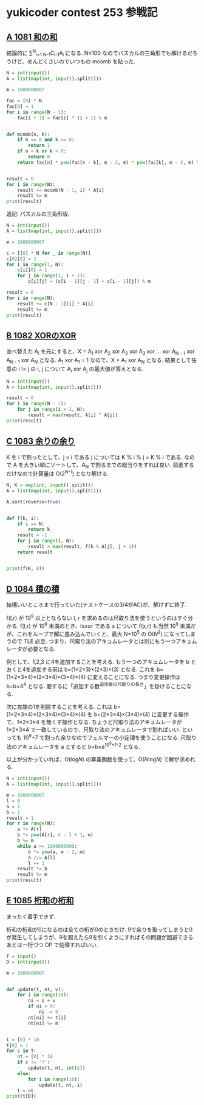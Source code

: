 # yukicoder contest 253 参戦記

## [A 1081 和の和](https://yukicoder.me/problems/no/1081)

結論的に &sum;<sup>N</sup><sub>i=1</sub> <sub>N-1</sub>C<sub>i-1</sub>A<sub>i</sub> になる. N≤100 なのでパスカルの三角形でも解けるだろうけど、めんどくさいのでいつもの mcomb を貼った.

```python
N = int(input())
A = list(map(int, input().split()))

m = 1000000007

fac = [0] * N
fac[0] = 1
for i in range(N - 1):
    fac[i + 1] = fac[i] * (i + 1) % m


def mcomb(n, k):
    if n == 0 and k == 0:
        return 1
    if n < k or k < 0:
        return 0
    return fac[n] * pow(fac[n - k], m - 2, m) * pow(fac[k], m - 2, m) % m


result = 0
for i in range(N):
    result += mcomb(N - 1, i) * A[i]
    result %= m
print(result)
```

追記: パスカルの三角形版.

```python
N = int(input())
A = list(map(int, input().split()))

m = 1000000007

c = [[0] * N for _ in range(N)]
c[0][0] = 1
for i in range(1, N):
    c[i][0] = 1
    for j in range(1, i + 1):
        c[i][j] = (c[i - 1][j - 1] + c[i - 1][j]) % m

result = 0
for i in range(N):
    result += c[N - 1][i] * A[i]
    result %= m
print(result)
```

## [B 1082 XORのXOR](https://yukicoder.me/problems/no/1082)

並べ替えた A<sub>i</sub> を元にすると、X = A<sub>1</sub> xor A<sub>2</sub> xor A<sub>2</sub> xor A<sub>3</sub> xor ... xor A<sub>N - 1</sub> xor A<sub>N - 1</sub> xor A<sub>N</sub> となる. A<sub>1</sub> xor A<sub>1</sub> = 1 なので、X = A<sub>1</sub> xor A<sub>N</sub> となる. 結果として任意の i != j の i, j について A<sub>i</sub> xor A<sub>j</sub> の最大値が答えとなる.

```python
N = int(input())
A = list(map(int, input().split()))

result = 0
for i in range(N - 1):
    for j in range(i + 1, N):
        result = max(result, A[i] ^ A[j])
print(result)
```

## [C 1083 余りの余り](https://yukicoder.me/problems/no/1083)

K を i で割ったとして、j > i である j については K % i % j = K % i である. なので A を大きい順にソートして、A<sub>N</sub> で割るまでの総当りをすれば良い. 前進するだけなので計算量は O(2<sup>*N-1*</sup>) となり解ける.

```python
N, K = map(int, input().split())
A = list(map(int, input().split()))

A.sort(reverse=True)


def f(k, i):
    if i == N:
        return k
    result = -1
    for j in range(i, N):
        result = max(result, f(k % A[j], j + 1))
    return result


print(f(K, 0))
```

## [D 1084 積の積](https://yukicoder.me/problems/no/1084)

結構いいところまで行っていた(テストケースの3/4がAC)が、解けずに終了.

f(l,r) が 10<sup>9</sup> 以上とならない l, r を求めるのは尺取り法を使うというのはすぐ分かる. f(l,r) が 10<sup>9</sup> 未満のとき、l≤x≤r である x について f(x,r) も当然 10<sup>9</sup> 未満だが、これをループで解に畳み込んでいくと、最大 N=10<sup>5</sup> の O(*N*<sup>2</sup>) になってしまうので TLE 必至. つまり、尺取り法のアキュムレータとは別にもう一つアキュムレータが必要となる.

例として、1,2,3 に4を追加することを考える. もう一つのアキュムレータを b とおくと4を追加する前は b=(1×2×3)×(2×3)×(3) となる. これを b=(1×2×3×4)×(2×3×4)×(3×4)×(4) に変えることになる. つまり変更操作は b=b×4<sup>4</sup> となる. 要するに「追加する数<sup>追加後の尺取りの長さ</sup>」を掛けることになる.

次に左端の1を削除することを考える. これは b=(1×2×3×4)×(2×3×4)×(3×4)×(4) を b=(2×3×4)×(3×4)×(4) に変更する操作で、1×2×3×4 を無くす操作となる. ちょうど尺取り法のアキュムレータが 1×2×3×4 で一致しているので、尺取り法のアキュムレータで割ればいい. といっても 10<sup>9</sup>+7 で割った余りなのでフェルマーの小定理を使うことになる. 尺取り法のアキュムレータを a とすると b=b×a<sup>10<sup>9</sup>+7-2</sup> となる.

以上が分かっていれば、O(log<i>N</i>) の冪乗関数を使って、O(<i>N</i>log<i>N</i>) で解が求めれる.

```python
N = int(input())
A = list(map(int, input().split()))

m = 1000000007
l = 0
a = 1
b = 1
result = 1
for r in range(N):
    a *= A[r]
    b *= pow(A[r], r - l + 1, m)
    b %= m
    while a >= 1000000000:
        b *= pow(a, m - 2, m)
        a //= A[l]
        l += 1
    result *= b
    result %= m
print(result)
```

## [E 1085 桁和の桁和](https://yukicoder.me/problems/no/1085)

まったく着手できず.

桁和の桁和が0になるのは全ての桁が0のときだけ. 9で余りを取ってしまうと0が発生してしまうが、9を超えたら9を引くようにすればその問題が回避できる. あとは一桁づつ DP で処理すればいい.

```python
T = input()
D = int(input())

m = 1000000007


def update(t, nt, v):
    for i in range(10):
        ni = i + v
        if ni > 9:
            ni -= 9
        nt[ni] += t[i]
        nt[ni] %= m


t = [0] * 10
t[0] = 1
for c in T:
    nt = [0] * 10
    if c != '?':
        update(t, nt, int(c))
    else:
        for i in range(10):
            update(t, nt, i)
    t = nt
print(t[D])
```
